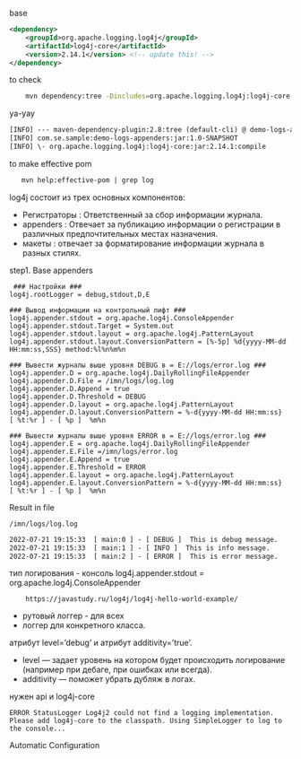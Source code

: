 
base 
```xml
<dependency>
    <groupId>org.apache.logging.log4j</groupId>
    <artifactId>log4j-core</artifactId>
    <version>2.14.1</version> <!-- update this! -->
</dependency>
```
to check
```bash
    mvn dependency:tree -Dincludes=org.apache.logging.log4j:log4j-core
```
ya-yay
````xml
[INFO] --- maven-dependency-plugin:2.8:tree (default-cli) @ demo-logs-appenders ---
[INFO] com.se.sample:demo-logs-appenders:jar:1.0-SNAPSHOT
[INFO] \- org.apache.logging.log4j:log4j-core:jar:2.14.1:compile
````

to make effective pom
```xml
   mvn help:effective-pom | grep log
```

log4j состоит из трех основных компонентов:
  * Регистраторы : Ответственный за сбор информации журнала.
  * appenders : Отвечает за публикацию информации о регистрации в различных предпочтительных местах назначения.
  * макеты : отвечает за форматирование информации журнала в разных стилях.

step1. Base appenders 
```properties
 ### Настройки ###
log4j.rootLogger = debug,stdout,D,E

### Вывод информации на контрольный лифт ###
log4j.appender.stdout = org.apache.log4j.ConsoleAppender
log4j.appender.stdout.Target = System.out
log4j.appender.stdout.layout = org.apache.log4j.PatternLayout
log4j.appender.stdout.layout.ConversionPattern = [%-5p] %d{yyyy-MM-dd HH:mm:ss,SSS} method:%l%n%m%n

### Вывести журналы выше уровня DEBUG в = E://logs/error.log ###
log4j.appender.D = org.apache.log4j.DailyRollingFileAppender
log4j.appender.D.File = /imn/logs/log.log
log4j.appender.D.Append = true
log4j.appender.D.Threshold = DEBUG
log4j.appender.D.layout = org.apache.log4j.PatternLayout
log4j.appender.D.layout.ConversionPattern = %-d{yyyy-MM-dd HH:mm:ss}  [ %t:%r ] - [ %p ]  %m%n

### Вывести журналы выше уровня ERROR в = E://logs/error.log ###
log4j.appender.E = org.apache.log4j.DailyRollingFileAppender
log4j.appender.E.File =/imn/logs/error.log
log4j.appender.E.Append = true
log4j.appender.E.Threshold = ERROR
log4j.appender.E.layout = org.apache.log4j.PatternLayout
log4j.appender.E.layout.ConversionPattern = %-d{yyyy-MM-dd HH:mm:ss}  [ %t:%r ] - [ %p ]  %m%n
```

Result in file 
```path
/imn/logs/log.log
```
```txt
2022-07-21 19:15:33  [ main:0 ] - [ DEBUG ]  This is debug message.
2022-07-21 19:15:33  [ main:1 ] - [ INFO ]  This is info message.
2022-07-21 19:15:33  [ main:2 ] - [ ERROR ]  This is error message.

```
тип логирования - консоль
log4j.appender.stdout = org.apache.log4j.ConsoleAppender 


```
    https://javastudy.ru/log4j/log4j-hello-world-example/
```

- рутовый логгер - для всех 
- логгер для конкретного класса.

атрибут level=’debug’ и атрибут additivity=’true’.
* level — задает уровень на котором будет происходить логирование (например при дебаге, при ошибках или всегда).
* additivity — поможет убрать дубляж в логах. 

нужен api и log4j-core
```
ERROR StatusLogger Log4j2 could not find a logging implementation. Please add log4j-core to the classpath. Using SimpleLogger to log to the console...
```

Automatic Configuration
